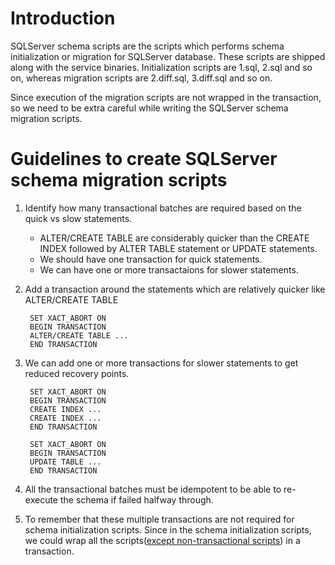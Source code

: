 # Introduction
SQLServer schema scripts are the scripts which performs schema initialization or migration for SQLServer database. These scripts are shipped along with the service binaries. Initialization scripts are 1.sql, 2.sql and so on, whereas migration scripts are 2.diff.sql, 3.diff.sql and so on.

Since execution of the migration scripts are not wrapped in the transaction, so we need to be extra careful while writing the SQLServer schema migration scripts.

# Guidelines to create SQLServer schema migration scripts

1. Identify how many transactional batches are required based on the quick vs slow statements.
    - ALTER/CREATE TABLE are considerably quicker than the CREATE INDEX followed by ALTER TABLE statement or UPDATE statements.
    - We should have one transaction for quick statements.
    - We can have one or more transactaions for slower statements.
2. Add a transaction around the statements which are relatively quicker like ALTER/CREATE TABLE

        SET XACT_ABORT ON
        BEGIN TRANSACTION
        ALTER/CREATE TABLE ...
        END TRANSACTION

2. We can add one or more transactions for slower statements to get reduced recovery points.
        
        SET XACT_ABORT ON
        BEGIN TRANSACTION
        CREATE INDEX ...
        CREATE INDEX ...
        END TRANSACTION

        SET XACT_ABORT ON
        BEGIN TRANSACTION
        UPDATE TABLE ...
        END TRANSACTION

3. All the transactional batches must be idempotent to be able to re-execute the schema if failed halfway through.

4. To remember that these multiple transactions are not required for schema initialization scripts. Since in the schema initialization scripts, we could wrap all the scripts([except non-transactional scripts](https://docs.microsoft.com/en-us/sql/relational-databases/sql-server-transaction-locking-and-row-versioning-guide?view=sql-server-ver15#starting-transactions)) in a transaction.
